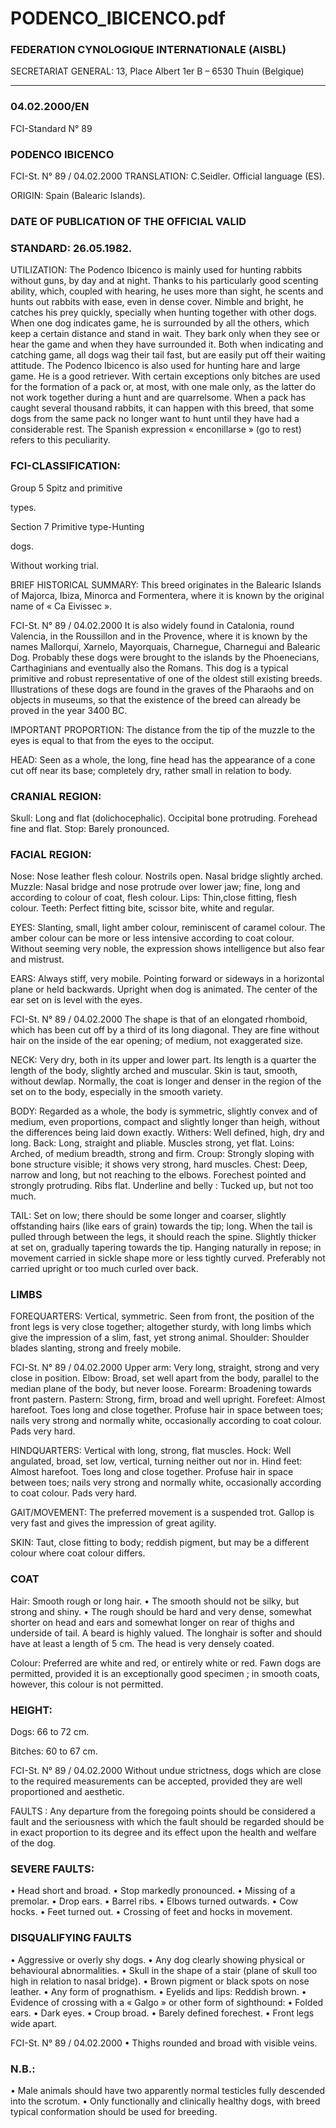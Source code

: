 # PODENCO_IBICENCO.pdf


### FEDERATION CYNOLOGIQUE INTERNATIONALE (AISBL)


SECRETARIAT GENERAL: 13, Place Albert 1er  B – 6530 Thuin (Belgique)
______________________________________________________________________________

### 04.02.2000/EN



FCI-Standard N° 89

### PODENCO IBICENCO




FCI-St. N° 89 / 04.02.2000
TRANSLATION: C.Seidler. Official language (ES).

ORIGIN: Spain (Balearic Islands).

### DATE OF PUBLICATION OF THE OFFICIAL VALID



### STANDARD: 26.05.1982.



UTILIZATION: The Podenco Ibicenco is mainly used for hunting
rabbits without guns, by day and  at night.  Thanks to his particularly
good scenting ability, which, coupled with hearing, he uses more
than sight, he scents and hunts out rabbits with ease, even in dense
cover.  Nimble and bright, he catches his prey quickly, specially
when hunting together with other dogs.  When one dog indicates
game, he is surrounded by all the others, which keep a certain
distance and stand in wait.  They bark only when they see or hear the
game and when they have surrounded it.  Both when indicating and
catching game, all dogs wag their tail fast, but are easily put off their
waiting attitude.  The Podenco Ibicenco is also used for hunting hare
and large game.  He is a good retriever.  With certain exceptions only
bitches are used for the formation of a pack or, at most, with one
male only, as the latter do not work together during a hunt and are
quarrelsome.  When a pack has caught several thousand rabbits, it
can happen with this breed, that some dogs from the same pack no
longer want to hunt until they have had a considerable rest. The
Spanish expression « enconillarse » (go to rest) refers to this
peculiarity.

### FCI-CLASSIFICATION:


Group  5
Spitz and primitive



types.

Section 7
Primitive type-Hunting


dogs.

Without working trial.

BRIEF HISTORICAL SUMMARY:  This breed originates in the
Balearic Islands of Majorca, Ibiza, Minorca and Formentera, where it
is known by the original name of « Ca Eivissec ».



FCI-St. N° 89 / 04.02.2000
It is also widely found in Catalonia, round Valencia, in the
Roussillon and in the Provence, where it is known by the names
Mallorquí, Xarnelo, Mayorquais, Charnegue, Charnegui and Balearic
Dog.  Probably these dogs were brought to the islands by the
Phoenecians, Carthaginians and eventually also the Romans.
This dog is a typical primitive and robust representative of one of the
oldest still existing breeds.  Illustrations of these dogs are found in
the graves of the Pharaohs and on objects in museums, so that the
existence of the breed can already be proved in the year 3400 BC.

IMPORTANT PROPORTION: The distance from the tip of the
muzzle to the eyes is equal to that from the eyes to the occiput.

HEAD: Seen as a whole, the long, fine head has the appearance of a
cone cut off near its base; completely dry, rather small in relation to
body.

### CRANIAL REGION:


Skull: Long and flat (dolichocephalic).  Occipital bone protruding.
Forehead fine and flat.
Stop: Barely pronounced.

### FACIAL REGION:


Nose: Nose leather flesh colour.  Nostrils open.  Nasal bridge slightly
arched.
Muzzle: Nasal bridge and nose protrude over lower jaw; fine, long
and according to colour of coat, flesh colour.
Lips: Thin,close fitting, flesh colour.
Teeth: Perfect fitting bite, scissor bite, white and regular.

EYES: Slanting, small, light amber colour, reminiscent of caramel
colour.  The amber colour can be more or less intensive according to
coat colour.  Without seeming very noble, the expression shows
intelligence but also fear and mistrust.

EARS: Always stiff, very mobile.  Pointing forward or sideways in a
horizontal plane or held backwards.  Upright when dog is animated.
The center of the ear set on is level with the eyes.


FCI-St. N° 89 / 04.02.2000
The shape is that of an elongated rhomboid, which has been cut off
by a third of its long diagonal.  They are fine without hair on the
inside of the ear opening; of medium, not exaggerated size.

NECK: Very dry, both in its upper and lower part.  Its length is a
quarter the length of the body, slightly arched and muscular.  Skin is
taut, smooth, without dewlap.  Normally, the coat is longer and
denser in the region of the set on to the body, especially in the
smooth variety.

BODY: Regarded as a whole, the body is symmetric, slightly convex
and of medium, even proportions, compact and slightly longer than
heigh, without the differences being laid down exactly.
Withers: Well defined, high, dry and long.
Back: Long, straight and pliable.  Muscles strong, yet flat.
Loins: Arched, of medium breadth, strong and firm.
Croup: Strongly sloping with bone structure visible; it shows very
strong, hard muscles.
Chest: Deep, narrow and long, but not reaching to the elbows.
Forechest pointed and strongly protruding.  Ribs flat.
Underline and belly : Tucked up, but not too much.

TAIL: Set on low; there should be some longer and coarser, slightly
offstanding hairs (like ears of grain) towards the tip; long.  When the
tail is pulled through between the legs, it should reach the spine.
Slightly thicker at set on, gradually tapering towards the tip.
Hanging naturally in repose; in movement carried in sickle shape
more or less tightly curved.  Preferably not carried upright or too
much curled over back.

### LIMBS



FOREQUARTERS: Vertical, symmetric.  Seen from front, the
position of the front legs is very close together; altogether sturdy,
with long limbs which give the impression of a slim, fast, yet strong
animal.
Shoulder: Shoulder blades slanting, strong and freely mobile.



FCI-St. N° 89 / 04.02.2000
Upper arm: Very long, straight, strong and very close in position.
Elbow: Broad, set well apart from the body, parallel to the median
plane of the body, but never loose.
Forearm: Broadening towards front pastern.
Pastern: Strong, firm, broad and well upright.
Forefeet: Almost harefoot.  Toes long and close together.  Profuse
hair in space between toes; nails very strong and normally white,
occasionally according to coat colour.  Pads very hard.

HINDQUARTERS: Vertical with long, strong, flat muscles.
Hock: Well angulated, broad, set low, vertical, turning neither out
nor in.
Hind feet: Almost harefoot.  Toes long and close together.  Profuse
hair in space between toes; nails very strong and normally white,
occasionally according to coat colour.  Pads very hard.

GAIT/MOVEMENT: The preferred movement is a suspended trot.
Gallop is very fast and gives the impression of great agility.

SKIN: Taut, close fitting to body; reddish pigment, but may be a
different colour where coat colour differs.

### COAT


Hair: Smooth rough or long hair.
• The smooth should not be silky, but strong and shiny.
• The rough should be hard and very dense, somewhat shorter on
head and ears and somewhat longer on rear of thighs and
underside of tail.  A beard is highly valued.  The longhair is softer
and should have at least a length of 5 cm.  The head is very
densely coated.

Colour: Preferred are white and red, or entirely white or red.  Fawn
dogs are permitted, provided it is an exceptionally good specimen ;
in smooth coats, however, this colour is not permitted.

### HEIGHT:


Dogs:
66 to 72 cm.

Bitches: 60 to 67 cm.


FCI-St. N° 89 / 04.02.2000
Without undue strictness, dogs which are close to the required
measurements can be accepted, provided they are well proportioned
and aesthetic.

FAULTS : Any departure from the foregoing points should be
considered a fault and the seriousness with which the fault should be
regarded should be in exact proportion to its degree and its effect
upon the health and welfare of the dog.

### SEVERE FAULTS:


• Head short and broad.
• Stop markedly pronounced.
• Missing of a premolar.
• Drop ears.
• Barrel ribs.
• Elbows turned outwards.
• Cow hocks.
• Feet turned out.
• Crossing of feet and hocks in movement.

### DISQUALIFYING FAULTS


• Aggressive or overly shy dogs.
• Any dog clearly showing physical or behavioural abnormalities.
• Skull in the shape of a stair (plane of skull too high in relation to
nasal bridge).
• Brown pigment or black spots on nose leather.
• Any form of prognathism.
• Eyelids and lips: Reddish brown.
• Evidence of crossing with a « Galgo » or other form of
sighthound:
• Folded ears.
• Dark eyes.
• Croup broad.
• Barely defined forechest.
• Front legs wide apart.



FCI-St. N° 89 / 04.02.2000
• Thighs rounded and broad with visible veins.



### N.B.:


•
Male animals should have two apparently normal testicles fully
descended into the scrotum.
•
Only functionally and clinically healthy dogs, with breed
typical conformation should be used for breeding.






